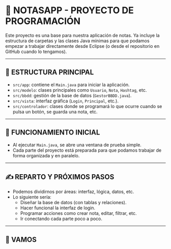 # 📝 NOTASAPP - PROYECTO DE PROGRAMACIÓN

Este proyecto es una base para nuestra aplicación de notas. Ya incluye la estructura de carpetas y las clases Java mínimas para que podamos empezar a trabajar directamente desde Eclipse (o desde el repositorio en GitHub cuando lo tengamos).

---

## 📂 ESTRUCTURA PRINCIPAL

- `src/app`: contiene el `Main.java` para iniciar la aplicación.
- `src/modelo`: clases principales como `Usuario`, `Nota`, `Hashtag`, etc.
- `src/bbdd`: gestión de la base de datos (`GestorBBDD.java`).
- `src/vista`: interfaz gráfica (`Login`, `Principal`, etc.).
- `src/controlador`: clases donde se programará lo que ocurre cuando se pulsa un botón, se guarda una nota, etc.

---

## 🔄 FUNCIONAMIENTO INICIAL

- Al ejecutar `Main.java`, se abre una ventana de prueba simple.
- Cada parte del proyecto está preparada para que podamos trabajar de forma organizada y en paralelo.

---

## ✍️ REPARTO Y PRÓXIMOS PASOS

- Podemos dividirnos por áreas: interfaz, lógica, datos, etc.
- Lo siguiente sería:
  - Diseñar la base de datos (con tablas y relaciones).
  - Hacer funcional la interfaz de login.
  - Programar acciones como crear nota, editar, filtrar, etc.
  - Ir conectando cada parte poco a poco.

---

## 🚀 VAMOS
